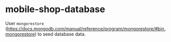 # mobile-shop-database
User `mongorestore` (https://docs.mongodb.com/manual/reference/program/mongorestore/#bin.mongorestore) to seed database data.
